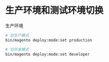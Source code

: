 # 生产环境和测试环境切换

生产环境

```bash
# 切生产模式
bin/magento deploy:mode:set production

# 切开发模式
bin/magento deploy:mode:set developer
```
